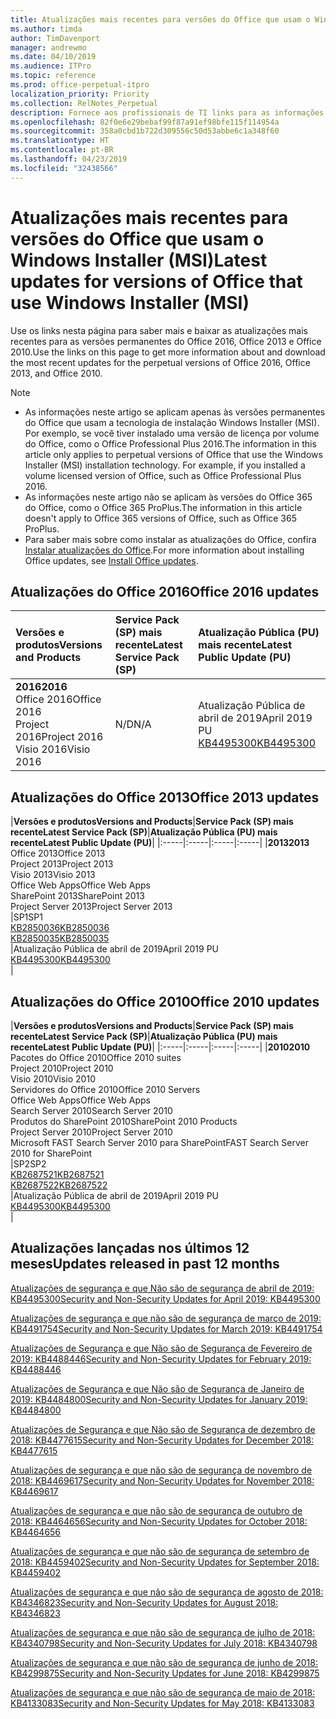 ```yaml
---
title: Atualizações mais recentes para versões do Office que usam o Windows Installer (MSI)
ms.author: timda
author: TimDavenport
manager: andrewmo
ms.date: 04/10/2019
ms.audience: ITPro
ms.topic: reference
ms.prod: office-perpetual-itpro
localization_priority: Priority
ms.collection: RelNotes_Perpetual
description: Fornece aos profissionais de TI links para as informações de atualização mais recentes para as versões permanentes do Office 2016, Office 2013 e Office 2010
ms.openlocfilehash: 82f0e6e29bebaf99f87a91ef98bfe115f114954a
ms.sourcegitcommit: 358a0cbd1b722d309556c50d53abbe6c1a348f60
ms.translationtype: HT
ms.contentlocale: pt-BR
ms.lasthandoff: 04/23/2019
ms.locfileid: "32438566"
---
```

# <a name="latest-updates-for-versions-of-office-that-use-windows-installer-msi"></a><span data-ttu-id="5cabe-103">Atualizações mais recentes para versões do Office que usam o Windows Installer (MSI)</span><span class="sxs-lookup"><span data-stu-id="5cabe-103">Latest updates for versions of Office that use Windows Installer (MSI)</span></span>

<span data-ttu-id="5cabe-104">Use os links nesta página para saber mais e baixar as atualizações mais recentes para as versões permanentes do Office 2016, Office 2013 e Office 2010.</span><span class="sxs-lookup"><span data-stu-id="5cabe-104">Use the links on this page to get more information about and download the most recent updates for the perpetual versions of Office 2016, Office 2013, and Office 2010.</span></span>
  
 
> [!NOTE]
> - <span data-ttu-id="5cabe-p101">As informações neste artigo se aplicam apenas às versões permanentes do Office que usam a tecnologia de instalação Windows Installer (MSI). Por exemplo, se você tiver instalado uma versão de licença por volume do Office, como o Office Professional Plus 2016.</span><span class="sxs-lookup"><span data-stu-id="5cabe-p101">The information in this article only applies to perpetual versions of Office that use the Windows Installer (MSI) installation technology. For example, if you installed a volume licensed version of Office, such as Office Professional Plus 2016.</span></span>
> - <span data-ttu-id="5cabe-107">As informações neste artigo não se aplicam às versões do Office 365 do Office, como o Office 365 ProPlus.</span><span class="sxs-lookup"><span data-stu-id="5cabe-107">The information in this article doesn't apply to Office 365 versions of Office, such as Office 365 ProPlus.</span></span>
> - <span data-ttu-id="5cabe-108">Para saber mais sobre como instalar as atualizações do Office, confira [Instalar atualizações do Office](https://support.office.com/article/2ab296f3-7f03-43a2-8e50-46de917611c5).</span><span class="sxs-lookup"><span data-stu-id="5cabe-108">For more information about installing Office updates, see [Install Office updates](https://support.office.com/article/2ab296f3-7f03-43a2-8e50-46de917611c5).</span></span> 


## <a name="office-2016-updates"></a><span data-ttu-id="5cabe-109">Atualizações do Office 2016</span><span class="sxs-lookup"><span data-stu-id="5cabe-109">Office 2016 updates</span></span>

|<span data-ttu-id="5cabe-110">**Versões e produtos**</span><span class="sxs-lookup"><span data-stu-id="5cabe-110">**Versions and Products**</span></span>|<span data-ttu-id="5cabe-111">**Service Pack (SP) mais recente**</span><span class="sxs-lookup"><span data-stu-id="5cabe-111">**Latest Service Pack (SP)**</span></span>|<span data-ttu-id="5cabe-112">**Atualização Pública (PU) mais recente**</span><span class="sxs-lookup"><span data-stu-id="5cabe-112">**Latest Public Update (PU)**</span></span>|
|:-----|:-----|:-----|
|<span data-ttu-id="5cabe-113">**2016**</span><span class="sxs-lookup"><span data-stu-id="5cabe-113">**2016**</span></span> <br/> <span data-ttu-id="5cabe-114">Office 2016</span><span class="sxs-lookup"><span data-stu-id="5cabe-114">Office 2016</span></span>  <br/> <span data-ttu-id="5cabe-115">Project 2016</span><span class="sxs-lookup"><span data-stu-id="5cabe-115">Project 2016</span></span>  <br/> <span data-ttu-id="5cabe-116">Visio 2016</span><span class="sxs-lookup"><span data-stu-id="5cabe-116">Visio 2016</span></span>  <br/> |<span data-ttu-id="5cabe-117">N/D</span><span class="sxs-lookup"><span data-stu-id="5cabe-117">N/A</span></span>  <br/> |<span data-ttu-id="5cabe-118">Atualização Pública de abril de 2019</span><span class="sxs-lookup"><span data-stu-id="5cabe-118">April 2019 PU</span></span>  <br/> [<span data-ttu-id="5cabe-119">KB4495300</span><span class="sxs-lookup"><span data-stu-id="5cabe-119">KB4495300</span></span>](https://support.microsoft.com/help/4495300) <br/> |
   
## <a name="office-2013-updates"></a><span data-ttu-id="5cabe-120">Atualizações do Office 2013</span><span class="sxs-lookup"><span data-stu-id="5cabe-120">Office 2013 updates</span></span>

|<span data-ttu-id="5cabe-121">**Versões e produtos**</span><span class="sxs-lookup"><span data-stu-id="5cabe-121">**Versions and Products**</span></span>|<span data-ttu-id="5cabe-122">**Service Pack (SP) mais recente**</span><span class="sxs-lookup"><span data-stu-id="5cabe-122">**Latest Service Pack (SP)**</span></span>|<span data-ttu-id="5cabe-123">**Atualização Pública (PU) mais recente**</span><span class="sxs-lookup"><span data-stu-id="5cabe-123">**Latest Public Update (PU)**</span></span>|
|:-----|:-----|:-----|:-----|
|<span data-ttu-id="5cabe-124">**2013**</span><span class="sxs-lookup"><span data-stu-id="5cabe-124">**2013**</span></span> <br/> <span data-ttu-id="5cabe-125">Office 2013</span><span class="sxs-lookup"><span data-stu-id="5cabe-125">Office 2013</span></span>  <br/> <span data-ttu-id="5cabe-126">Project 2013</span><span class="sxs-lookup"><span data-stu-id="5cabe-126">Project 2013</span></span>  <br/> <span data-ttu-id="5cabe-127">Visio 2013</span><span class="sxs-lookup"><span data-stu-id="5cabe-127">Visio 2013</span></span>  <br/> <span data-ttu-id="5cabe-128">Office Web Apps</span><span class="sxs-lookup"><span data-stu-id="5cabe-128">Office Web Apps</span></span>  <br/> <span data-ttu-id="5cabe-129">SharePoint 2013</span><span class="sxs-lookup"><span data-stu-id="5cabe-129">SharePoint 2013</span></span>  <br/> <span data-ttu-id="5cabe-130">Project Server 2013</span><span class="sxs-lookup"><span data-stu-id="5cabe-130">Project Server 2013</span></span>  <br/> |<span data-ttu-id="5cabe-131">SP1</span><span class="sxs-lookup"><span data-stu-id="5cabe-131">SP1</span></span> <br/> [<span data-ttu-id="5cabe-132">KB2850036</span><span class="sxs-lookup"><span data-stu-id="5cabe-132">KB2850036</span></span>](https://support.microsoft.com/kb/2850036) <br/>[<span data-ttu-id="5cabe-133">KB2850035</span><span class="sxs-lookup"><span data-stu-id="5cabe-133">KB2850035</span></span>](https://support.microsoft.com/kb/2850035) <br/> |<span data-ttu-id="5cabe-134">Atualização Pública de abril de 2019</span><span class="sxs-lookup"><span data-stu-id="5cabe-134">April 2019 PU</span></span>  <br/> [<span data-ttu-id="5cabe-135">KB4495300</span><span class="sxs-lookup"><span data-stu-id="5cabe-135">KB4495300</span></span>](https://support.microsoft.com/help/4495300) <br/> |
   
## <a name="office-2010-updates"></a><span data-ttu-id="5cabe-136">Atualizações do Office 2010</span><span class="sxs-lookup"><span data-stu-id="5cabe-136">Office 2010 updates</span></span>

|<span data-ttu-id="5cabe-137">**Versões e produtos**</span><span class="sxs-lookup"><span data-stu-id="5cabe-137">**Versions and Products**</span></span>|<span data-ttu-id="5cabe-138">**Service Pack (SP) mais recente**</span><span class="sxs-lookup"><span data-stu-id="5cabe-138">**Latest Service Pack (SP)**</span></span>|<span data-ttu-id="5cabe-139">**Atualização Pública (PU) mais recente**</span><span class="sxs-lookup"><span data-stu-id="5cabe-139">**Latest Public Update (PU)**</span></span>|
|:-----|:-----|:-----|:-----|
|<span data-ttu-id="5cabe-140">**2010**</span><span class="sxs-lookup"><span data-stu-id="5cabe-140">**2010**</span></span> <br/> <span data-ttu-id="5cabe-141">Pacotes do Office 2010</span><span class="sxs-lookup"><span data-stu-id="5cabe-141">Office 2010 suites</span></span>  <br/> <span data-ttu-id="5cabe-142">Project 2010</span><span class="sxs-lookup"><span data-stu-id="5cabe-142">Project 2010</span></span>  <br/> <span data-ttu-id="5cabe-143">Visio 2010</span><span class="sxs-lookup"><span data-stu-id="5cabe-143">Visio 2010</span></span>  <br/> <span data-ttu-id="5cabe-144">Servidores do Office 2010</span><span class="sxs-lookup"><span data-stu-id="5cabe-144">Office 2010 Servers</span></span>  <br/> <span data-ttu-id="5cabe-145">Office Web Apps</span><span class="sxs-lookup"><span data-stu-id="5cabe-145">Office Web Apps</span></span>  <br/> <span data-ttu-id="5cabe-146">Search Server 2010</span><span class="sxs-lookup"><span data-stu-id="5cabe-146">Search Server 2010</span></span>  <br/> <span data-ttu-id="5cabe-147">Produtos do SharePoint 2010</span><span class="sxs-lookup"><span data-stu-id="5cabe-147">SharePoint 2010 Products</span></span>  <br/> <span data-ttu-id="5cabe-148">Project Server 2010</span><span class="sxs-lookup"><span data-stu-id="5cabe-148">Project Server 2010</span></span>  <br/> <span data-ttu-id="5cabe-149">Microsoft FAST Search Server 2010 para SharePoint</span><span class="sxs-lookup"><span data-stu-id="5cabe-149">FAST Search Server 2010 for SharePoint</span></span>  <br/> |<span data-ttu-id="5cabe-150">SP2</span><span class="sxs-lookup"><span data-stu-id="5cabe-150">SP2</span></span> <br/>[<span data-ttu-id="5cabe-151">KB2687521</span><span class="sxs-lookup"><span data-stu-id="5cabe-151">KB2687521</span></span>](https://support.microsoft.com/kb/2687521) <br/> [<span data-ttu-id="5cabe-152">KB2687522</span><span class="sxs-lookup"><span data-stu-id="5cabe-152">KB2687522</span></span>](https://support.microsoft.com/kb/2687522) <br/> |<span data-ttu-id="5cabe-153">Atualização Pública de abril de 2019</span><span class="sxs-lookup"><span data-stu-id="5cabe-153">April 2019 PU</span></span> <br/>[<span data-ttu-id="5cabe-154">KB4495300</span><span class="sxs-lookup"><span data-stu-id="5cabe-154">KB4495300</span></span>](https://support.microsoft.com/help/4495300) <br/>|
   

   
## <a name="updates-released-in-past-12-months"></a><span data-ttu-id="5cabe-155">Atualizações lançadas nos últimos 12 meses</span><span class="sxs-lookup"><span data-stu-id="5cabe-155">Updates released in past 12 months</span></span>

[<span data-ttu-id="5cabe-156">Atualizações de segurança e que Não são de segurança de abril de 2019: KB4495300</span><span class="sxs-lookup"><span data-stu-id="5cabe-156">Security and Non-Security Updates for April 2019: KB4495300</span></span>](https://support.microsoft.com/pt-BR/help/4495300)

[<span data-ttu-id="5cabe-157">Atualizações de segurança e que não são de segurança de março de 2019: KB4491754</span><span class="sxs-lookup"><span data-stu-id="5cabe-157">Security and Non-Security Updates for March 2019: KB4491754</span></span>](https://support.microsoft.com/pt-BR/help/4491754) 

[<span data-ttu-id="5cabe-158">Atualizações de Segurança e que Não são de Segurança de Fevereiro de 2019: KB4488446</span><span class="sxs-lookup"><span data-stu-id="5cabe-158">Security and Non-Security Updates for February 2019: KB4488446</span></span>](https://support.microsoft.com/help/4488446)

[<span data-ttu-id="5cabe-159">Atualizações de Segurança e que Não são de Segurança de Janeiro de 2019: KB4484800</span><span class="sxs-lookup"><span data-stu-id="5cabe-159">Security and Non-Security Updates for January 2019: KB4484800</span></span>](https://support.microsoft.com/help/4484800)

[<span data-ttu-id="5cabe-160">Atualizações de Segurança e que Não são de Segurança de dezembro de 2018: KB4477615</span><span class="sxs-lookup"><span data-stu-id="5cabe-160">Security and Non-Security Updates for December 2018: KB4477615</span></span>](https://support.microsoft.com/help/4477615)

[<span data-ttu-id="5cabe-161">Atualizações de segurança e que não são de segurança de novembro de 2018: KB4469617</span><span class="sxs-lookup"><span data-stu-id="5cabe-161">Security and Non-Security Updates for November 2018: KB4469617</span></span>](https://support.microsoft.com/help/4469617)

[<span data-ttu-id="5cabe-162">Atualizações de segurança e que não são de segurança de outubro de 2018: KB4464656</span><span class="sxs-lookup"><span data-stu-id="5cabe-162">Security and Non-Security Updates for October 2018: KB4464656</span></span>](https://support.microsoft.com/help/4464656)

[<span data-ttu-id="5cabe-163">Atualizações de segurança e que não são de segurança de setembro de 2018: KB4459402</span><span class="sxs-lookup"><span data-stu-id="5cabe-163">Security and Non-Security Updates for September 2018: KB4459402</span></span>](https://support.microsoft.com/help/4459402) 

[<span data-ttu-id="5cabe-164">Atualizações de segurança e que não são de segurança de agosto de 2018: KB4346823</span><span class="sxs-lookup"><span data-stu-id="5cabe-164">Security and Non-Security Updates for August 2018: KB4346823</span></span>](https://support.microsoft.com/help/4346823)   

[<span data-ttu-id="5cabe-165">Atualizações de segurança e que não são de segurança de julho de 2018: KB4340798</span><span class="sxs-lookup"><span data-stu-id="5cabe-165">Security and Non-Security Updates for July 2018: KB4340798</span></span>](https://support.microsoft.com/help/4340798)   

[<span data-ttu-id="5cabe-166">Atualizações de segurança e que não são de segurança de junho de 2018: KB4299875</span><span class="sxs-lookup"><span data-stu-id="5cabe-166">Security and Non-Security Updates for June 2018: KB4299875</span></span>](https://support.microsoft.com/help/4299875)  

[<span data-ttu-id="5cabe-167">Atualizações de segurança e que não são de segurança de maio de 2018: KB4133083</span><span class="sxs-lookup"><span data-stu-id="5cabe-167">Security and Non-Security Updates for May 2018: KB4133083 </span></span>](https://support.microsoft.com/pt-BR/help/4133083)
  
 
  
 
  

  
   
  
